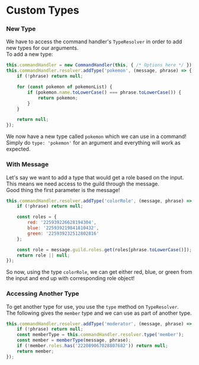 # Custom Types

### New Type

We have to access the command handler's `TypeResolver` in order to add new types for our arguments.  
To add a new type:  

```js
this.commandHandler = new CommandHandler(this, { /* Options here */ });
this.commandHandler.resolver.addType('pokemon', (message, phrase) => {
    if (!phrase) return null;

    for (const pokemon of pokemonList) {
        if (pokemon.name.toLowerCase() === phrase.toLowerCase()) {
            return pokemon;
        }
    }

    return null;
});
```

We now have a new type called `pokemon` which we can use in a command!  
Simply do `type: 'pokemon'` for an argument and everything will work as expected.  

### With Message

Let's say we want to add a type that would get a role based on the input.  
This means we need access to the guild through the message.  
Good thing the first parameter is the message!  

```js
this.commandHandler.resolver.addType('colorRole', (message, phrase) => {
    if (!phrase) return null;

    const roles = {
        red: '225939226628194304',
        blue: '225939219841810432',
        green: '225939232512802816'
    };

    const role = message.guild.roles.get(roles[phrase.toLowerCase()]);
    return role || null;
});
```

So now, using the type `colorRole`, we can get either red, blue, or green from the input and end up with corresponding role object!  

### Accessing Another Type

To get another type for use, you use the `type` method on `TypeResolver`.  
The following gives the `member` type and we can use as part of another type.  

```js
this.commandHandler.resolver.addType('moderator', (message, phrase) => {
    if (!phrase) return null;
    const memberType = this.commandHandler.resolver.type('member');
    const member = memberType(message, phrase);
    if (!member.roles.has('222089067028807682')) return null;
    return member;
});
```
